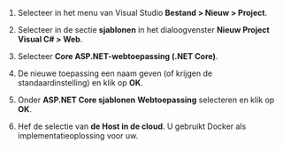 1. Selecteer in het menu van Visual Studio **Bestand > Nieuw > Project**.

1. Selecteer in de sectie **sjablonen** in het dialoogvenster **Nieuw Project** **Visual C# > Web**.

1. Selecteer **Core ASP.NET-webtoepassing (.NET Core)**.

1. De nieuwe toepassing een naam geven (of krijgen de standaardinstelling) en klik op **OK**.

1. Onder **ASP.NET Core sjablonen** **Webtoepassing** selecteren en klik op **OK**.

1. Hef de selectie van **de Host in de cloud**. U gebruikt Docker als implementatieoplossing voor uw.
